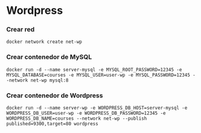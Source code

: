 # Wordpress

### Crear red

```
docker network create net-wp
```

### Crear contenedor de MySQL

```
docker run -d --name server-mysql -e MYSQL_ROOT_PASSWORD=12345 -e MYSQL_DATABASE=courses -e MYSQL_USER=user-wp -e MYSQL_PASSWORD=12345 --network net-wp mysql:8
```

### Crear contenedor de Wordpress

```
docker run -d --name server-wp -e WORDPRESS_DB_HOST=server-mysql -e WORDPRESS_DB_USER=user-wp -e WORDPRESS_DB_PASSWORD=12345 -e WORDPRESS_DB_NAME=courses --network net-wp --publish published=9300,target=80 wordpress
```

